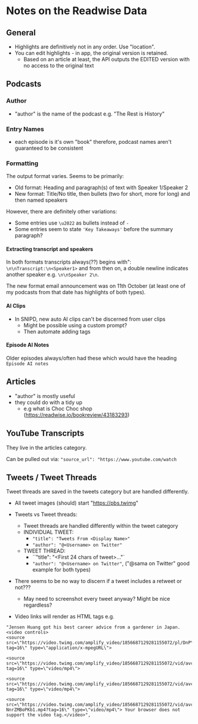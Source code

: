 # Notes on the Readwise Data

## General

- Highlights are definitively not in any order. Use "location".
- You can edit highlights - in app, the original version is retained.
    - Based on an article at least, the API outputs the EDITED version with no access to
    the original text

## Podcasts

### Author
- "author" is the name of the podcast e.g. "The Rest is History"

### Entry Names
- each episode is it's own "book" therefore, podcast names aren't guaranteed to be consistent

### Formatting
The output format varies. Seems to be primarily: 

- Old format: Heading and paragraph(s) of text with Speaker 1/Speaker 2
- New format: Title/No title, then bullets (two for short, more for long) and then named speakers

However, there are definitely other variations:

- Some entries use `\u2022` as bullets instead of `-`
- Some entries seem to state `'Key Takeaways'` before the summary paragraph?

#### Extracting transcript and speakers

In both formats transcripts always(??) begins with": `\n\nTranscript:\n<Speaker1>` and
from then on, a double newline indicates another speaker e.g. `\n\nSpeaker 2\n`.

The new format email announcement was on 11th October (at least one of my podcasts from 
that date has highlights of both types).

#### AI Clips
- In SNIPD, new auto AI clips can't be discerned from user clips 
    - Might be possible using a custom prompt?
    - Then automate adding tags 

#### Episode AI Notes
Older episodes always/often had these which would have the heading `Episode AI notes`

## Articles

- "author" is mostly useful
- they could do with a tidy up
    - e.g what is Choc Choc shop (https://readwise.io/bookreview/43183293)

## YouTube Transcripts

They live in the articles category.

Can be pulled out via: `"source_url": "https://www.youtube.com/watch`


## Tweets / Tweet Threads

Tweet threads are saved in the tweets category but are handled differently.

- All tweet images (should) start "https://pbs.twimg"
- Tweets vs Tweet threads:
    - Tweet threads are handled differently within the tweet category
    - INDIVIDUAL TWEET: 
        - `"title": "Tweets From <Display Name>"`
        - `"author": "@<Username> on Twitter"`
    - TWEET THREAD:
        - ``"title": "<First 24 chars of tweet>..."`
        - ``"author": "@<Username> on Twitter"``,
        ("@sama on Twitter" good example for both types)
- There seems to be no way to discern if a tweet includes a retweet or not???
    - May need to screenshot every tweet anyway? Might be nice regardless?


- Video links will render as HTML tags e.g.

```
"Jensen Huang got his best career advice from a gardener in Japan. 
<video controls>
<source src=\"https://video.twimg.com/amplify_video/1856687129281155072/pl/DnPYfotYwx8_rn75.m3u8?tag=16\" type=\"application/x-mpegURL\">

<source src=\"https://video.twimg.com/amplify_video/1856687129281155072/vid/avc1/320x320/SMuHeA9MBI1JbzZB.mp4?tag=16\" type=\"video/mp4\">

<source src=\"https://video.twimg.com/amplify_video/1856687129281155072/vid/avc1/540x540/oSpAGIaXmqLPLcuG.mp4?tag=16\" type=\"video/mp4\">

<source src=\"https://video.twimg.com/amplify_video/1856687129281155072/vid/avc1/720x720/hS8r-NnrZMBoPKb1.mp4?tag=16\" type=\"video/mp4\"> Your browser does not support the video tag.</video>",
```


